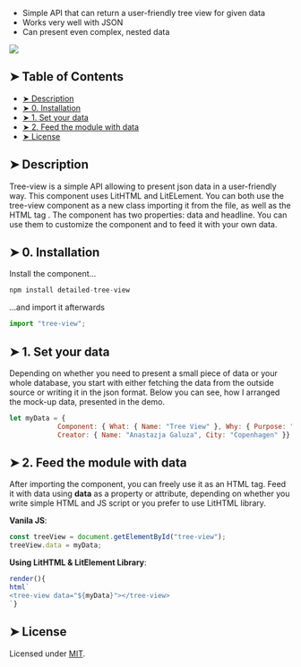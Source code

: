 * Simple API that can return a user-friendly tree view for given data
* Works very well with JSON
* Can present even complex, nested data

<img align="center" src="https://user-images.githubusercontent.com/38051431/66747848-d437d280-ee85-11e9-9f89-d1dcde7372b4.png">

## ➤ Table of Contents
* [➤ Description](#-description)
* [➤ 0. Installation](#-0-instalation)
* [➤ 1. Set your data](#-1-set-your-data)
* [➤ 2. Feed the module with data](#-2-feed-the-module-with-data)
* [➤ License](#-license)

## ➤ Description
Tree-view is a simple API allowing to present json data in a user-friendly way. This component uses LitHTML and LitELement. You can both use the tree-view component as a new class importing it from the file, as well as the HTML tag <tree-view>. The component has two properties: data and headline. You can use them to customize the component and to feed it with your own data.
	
## ➤ 0. Installation
Install the component...
```javascript
npm install detailed-tree-view
```
...and import it afterwards
```javascript
import "tree-view";
```
## ➤ 1. Set your data

Depending on whether you need to present a small piece of data or your whole database, you start with either fetching the data from the outside source or writing it in the json format. Below you can see, how I arranged the mock-up data, presented in the demo.

```javascript
let myData = {
			Component: { What: { Name: "Tree View" }, Why: { Purpose: "To present fetched data in a user-friendly way" } },
			Creator: { Name: "Anastazja Galuza", City: "Copenhagen" }}
```
## ➤ 2. Feed the module with data
After importing the component, you can freely use it as an HTML tag. Feed it with data using <b>data</b> as a property or attribute, depending on whether you write simple HTML and JS script or you prefer to use LitHTML library.

<b>Vanila JS</b>:
```javascript
const treeView = document.getElementById("tree-view");
treeView.data = myData;
```
<b>Using LitHTML & LitElement Library</b>:
```javascript
render(){
html`
<tree-view data="${myData}"></tree-view>
`}

```
## ➤ License
	
Licensed under [MIT](https://opensource.org/licenses/MIT).
